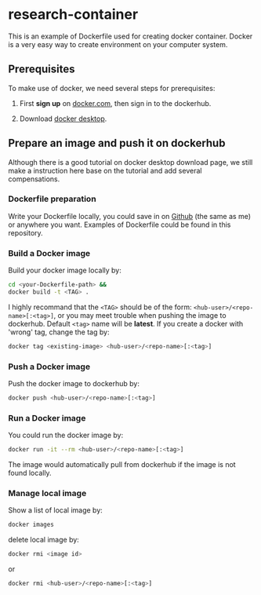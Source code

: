 # research-container

This is an example of Dockerfile used for creating docker container. Docker is a very easy way to create environment on your computer system.

## Prerequisites

To make use of docker, we need several steps for prerequisites:

1. First **sign up** on [docker.com](https://www.docker.com/get-started), then sign in to the dockerhub.

2. Download [docker desktop](https://hub.docker.com/?overlay=onboarding).

## Prepare an image and push it on dockerhub

Although there is a good tutorial on docker desktop download page, we still make a instruction here base on the tutorial and add several compensations.

### Dockerfile preparation

Write your Dockerfile locally, you could save in on [Github](https://github.com/) (the same as me) or anywhere you want. Examples of Dockerfile could be found in this repository.

### Build a Docker image 

Build your docker image locally by:

```bash
cd <your-Dockerfile-path> &&
docker build -t <TAG> .
```

I highly recommand that the ```<TAG>``` should be of the form: ```<hub-user>/<repo-name>[:<tag>]```, or you may meet trouble when pushing the image to dockerhub. Default ```<tag>``` name will be **latest**. If you create a docker with 'wrong' tag, change the tag by: 

```bash
docker tag <existing-image> <hub-user>/<repo-name>[:<tag>]
```  

### Push a Docker image

Push the docker image to dockerhub by:

```bash
docker push <hub-user>/<repo-name>[:<tag>]
``` 

### Run a Docker image

You could run the docker image by:

```bash
docker run -it --rm <hub-user>/<repo-name>[:<tag>]
```

The image would automatically pull from dockerhub if the image is not found locally.

### Manage local image

Show a list of local image by:

```bash
docker images
```

delete local image by:

```bash
docker rmi <image id>
```

or

```bash
docker rmi <hub-user>/<repo-name>[:<tag>]
```